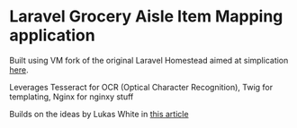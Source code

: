 # Laravel Grocery Aisle Item Mapping application

Built using VM fork of the original Laravel Homestead aimed at simplication [here](http://www.sitepoint.com/quick-tip-get-homestead-vagrant-vm-running/).

Leverages Tesseract for OCR (Optical Character Recognition), Twig for templating, Nginx for nginxy stuff

Builds on the ideas by Lukas White in [this article](https://www.sitepoint.com/ocr-in-php-read-text-from-images-with-tesseract/)
